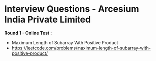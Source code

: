# Interview Questions - Arcesium India Private Limited


**Round 1 - Online Test :**
- Maximum Length of Subarray With Positive Product
- https://leetcode.com/problems/maximum-length-of-subarray-with-positive-product/
